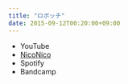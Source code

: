 ```yaml
---
title: "ロボッチ"
date: 2015-09-12T00:20:00+09:00
---
```


- YouTube
- [NicoNico](https://nico.ms/sm27133587)
- Spotify
- Bandcamp


